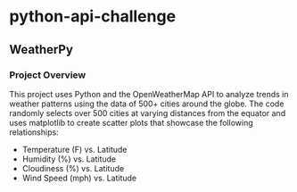 # python-api-challenge

## WeatherPy

### Project Overview

This project uses Python and the OpenWeatherMap API to analyze trends in weather patterns using the data of 500+ cities around the globe. The code randomly selects over 500 cities at varying distances from the equator and uses matplotlib to create scatter plots that showcase the following relationships:

- Temperature (F) vs. Latitude 
- Humidity (%) vs. Latitude 
- Cloudiness (%) vs. Latitude 
- Wind Speed (mph) vs. Latitude

